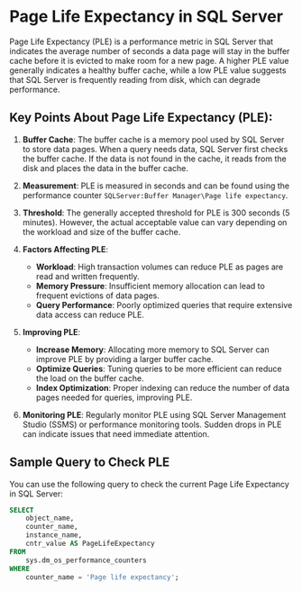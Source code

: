 # Page Life Expectancy in SQL Server

Page Life Expectancy (PLE) is a performance metric in SQL Server that indicates the average number of seconds a data page will stay in the buffer cache before it is evicted to make room for a new page. A higher PLE value generally indicates a healthy buffer cache, while a low PLE value suggests that SQL Server is frequently reading from disk, which can degrade performance.

## Key Points About Page Life Expectancy (PLE):

1. **Buffer Cache**: The buffer cache is a memory pool used by SQL Server to store data pages. When a query needs data, SQL Server first checks the buffer cache. If the data is not found in the cache, it reads from the disk and places the data in the buffer cache.

2. **Measurement**: PLE is measured in seconds and can be found using the performance counter `SQLServer:Buffer Manager\Page life expectancy`.

3. **Threshold**: The generally accepted threshold for PLE is 300 seconds (5 minutes). However, the actual acceptable value can vary depending on the workload and size of the buffer cache.

4. **Factors Affecting PLE**:
   - **Workload**: High transaction volumes can reduce PLE as pages are read and written frequently.
   - **Memory Pressure**: Insufficient memory allocation can lead to frequent evictions of data pages.
   - **Query Performance**: Poorly optimized queries that require extensive data access can reduce PLE.

5. **Improving PLE**:
   - **Increase Memory**: Allocating more memory to SQL Server can improve PLE by providing a larger buffer cache.
   - **Optimize Queries**: Tuning queries to be more efficient can reduce the load on the buffer cache.
   - **Index Optimization**: Proper indexing can reduce the number of data pages needed for queries, improving PLE.

6. **Monitoring PLE**: Regularly monitor PLE using SQL Server Management Studio (SSMS) or performance monitoring tools. Sudden drops in PLE can indicate issues that need immediate attention.

## Sample Query to Check PLE

You can use the following query to check the current Page Life Expectancy in SQL Server:

```sql
SELECT 
    object_name, 
    counter_name, 
    instance_name, 
    cntr_value AS PageLifeExpectancy
FROM 
    sys.dm_os_performance_counters
WHERE 
    counter_name = 'Page life expectancy';
